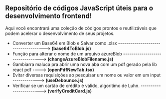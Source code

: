 ## Repositório de códigos JavaScript úteis para o desenvolvimento frontend! 
Aqui você encontrará uma coleção de códigos prontos e reutilizáveis que podem acelerar o desenvolvimento de seus projetos.

- Converter um Base64 em Blob e Salvar como .xlsx -------------------------------------> **(base64ToBlob.js)**
- Função para alterar o nome de um arquivo azureBlob ---------------------------------> **(changeAzureBlobFilename.js)**
- Gambiarra maluca pra abrir uma nova aba com um pdf gerado pela lib react pdf ----> **(openPdfNewTab.tsx)**
- Evitar diversas requisições ao pesquisar um nome ou valor em um input -------------> **(useDebounce.js)**
- Verificar se um cartão de crédito é válido, algoritimo de Luhn. ------------------------> **(verifyCreditCard.js)**
